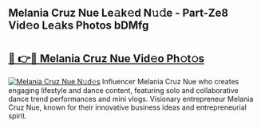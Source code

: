 ## Melania Cruz Nue Le𝚊k𝚎d N𝚞𝚍e - Part-Ze8 Vid𝚎o Le𝚊ks Photos bDMfg

# <h2><a href="http://fb6hps.evod.top/?m=Melania+Cruz+Nue">🔗 👉🔴 Melania Cruz Nue Vid𝚎o Ph𝚘t𝚘s</a></h2>

[![Melania Cruz Nue N𝚞d𝚎s](https://i.imgur.com/8V9OHl7.gif)](http://fb6hps.evod.top/?m=Melania+Cruz+Nue)
Influencer Melania Cruz Nue who creates engaging lifestyle and dance content, featuring solo and collaborative dance trend performances and mini vlogs. Visionary entrepreneur Melania Cruz Nue, known for their innovative business ideas and entrepreneurial spirit. 
